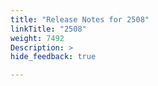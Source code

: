 ```yaml
---
title: "Release Notes for 2508"
linkTitle: "2508"
weight: 7492
Description: >
hide_feedback: true

---
```

